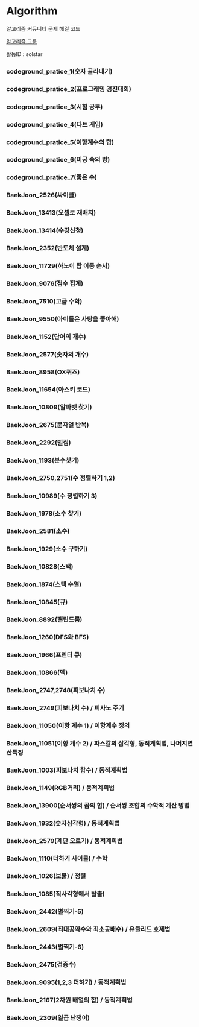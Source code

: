 ﻿# Algorithm
알고리즘 커뮤니티 문제 해결 코드

[알고리즘 그룹](https://www.acmicpc.net/group/member/1353)

활동ID : solstar

### codeground_pratice_1(숫자 골라내기)

### codeground_pratice_2(프로그래밍 경진대회)

### codeground_pratice_3(시험 공부)

### codeground_pratice_4(다트 게임)

### codeground_pratice_5(이항계수의 합)

### codeground_pratice_6(미궁 속의 방)

### codeground_pratice_7(좋은 수)

### BaekJoon_2526(싸이클)

### BaekJoon_13413(오셀로 재배치)

### BaekJoon_13414(수강신청)

### BaekJoon_2352(반도체 설계)

### BaekJoon_11729(하노이 탑 이동 순서)

### BaekJoon_9076(점수 집계)

### BaekJoon_7510(고급 수학)

### BaekJoon_9550(아이들은 사탕을 좋아해)

### BaekJoon_1152(단어의 개수)

### BaekJoon_2577(숫자의 개수)

### BaekJoon_8958(OX퀴즈)

### BaekJoon_11654(아스키 코드)

### BaekJoon_10809(알파벳 찾기)

### BaekJoon_2675(문자열 반복)

### BaekJoon_2292(벌집)

### BaekJoon_1193(분수찾기)

### BaekJoon_2750,2751(수 정렬하기 1,2)

### BaekJoon_10989(수 정렬하기 3)

### BaekJoon_1978(소수 찾기)

### BaekJoon_2581(소수)

### BaekJoon_1929(소수 구하기)

### BaekJoon_10828(스택)

### BaekJoon_1874(스택 수열)

### BaekJoon_10845(큐)

### BaekJoon_8892(팰린드롬)

### BaekJoon_1260(DFS와 BFS)

### BaekJoon_1966(프린터 큐)

### BaekJoon_10866(덱)

### BaekJoon_2747,2748(피보나치 수)

### BaekJoon_2749(피보나치 수) / 피사노 주기

### BaekJoon_11050(이항 계수 1) / 이항계수 정의

### BaekJoon_11051(이항 계수 2) / 파스칼의 삼각형, 동적계획법, 나머지연산특징

### BaekJoon_1003(피보나치 함수) / 동적계획법

### BaekJoon_1149(RGB거리) / 동적계획법

### BaekJoon_13900(순서쌍의 곱의 합) / 순서쌍 조합의 수학적 계산 방법

### BaekJoon_1932(숫자삼각형) / 동적계획법

### BaekJoon_2579(계단 오르기) / 동적계획법

### BaekJoon_1110(더하기 사이클) / 수학

### BaekJoon_1026(보물) / 정렬

### BaekJoon_1085(직사각형에서 탈출)

### BaekJoon_2442(별찍기-5)

### BaekJoon_2609(최대공약수와 최소공배수) / 유클리드 호제법

### BaekJoon_2443(별찍기-6)

### BaekJoon_2475(검증수)

### BaekJoon_9095(1,2,3 더하기) / 동적계획법

### BaekJoon_2167(2차원 배열의 합) / 동적계획법

### BaekJoon_2309(일곱 난쟁이)